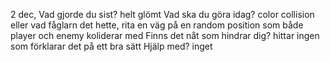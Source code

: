 2 dec, Vad gjorde du sist?
helt glömt
Vad ska du göra idag?
color collision eller vad fåglarn det hette, rita en väg på en random position som både player och enemy koliderar med
Finns det nåt som hindrar dig?
hittar ingen som förklarar det på ett bra sätt
Hjälp med?
inget